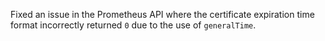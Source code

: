 Fixed an issue in the Prometheus API where the certificate expiration time format incorrectly returned `0` due to the use of `generalTime`.
